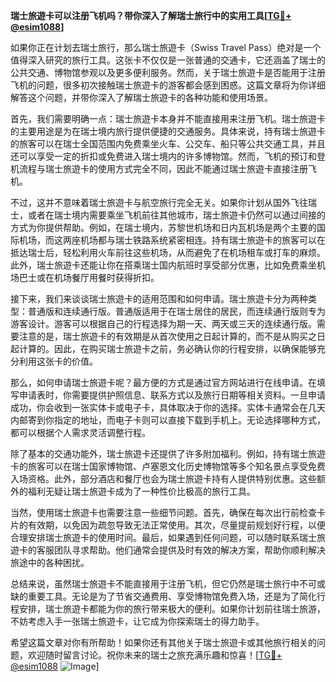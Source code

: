 **瑞士旅遊卡可以注册飞机吗？带你深入了解瑞士旅行中的实用工具[[TG💪+ @esim1088](https://t.me/s/esim1088)]**

如果你正在计划去瑞士旅行，那么瑞士旅遊卡（Swiss Travel Pass）绝对是一个值得深入研究的旅行工具。这张卡不仅仅是一张普通的交通卡，它还涵盖了瑞士的公共交通、博物馆参观以及更多便利服务。然而，关于瑞士旅遊卡是否能用于注册飞机的问题，很多初次接触瑞士旅遊卡的游客都会感到困惑。这篇文章将为你详细解答这个问题，并带你深入了解瑞士旅遊卡的各种功能和使用场景。

首先，我们需要明确一点：瑞士旅遊卡本身并不能直接用来注册飞机。瑞士旅遊卡的主要用途是为在瑞士境内旅行提供便捷的交通服务。具体来说，持有瑞士旅遊卡的旅客可以在瑞士全国范围内免费乘坐火车、公交车、船只等公共交通工具，并且还可以享受一定的折扣或免费进入瑞士境内的许多博物馆。然而，飞机的预订和登机流程与瑞士旅遊卡的使用方式完全不同，因此不能通过瑞士旅遊卡直接注册飞机。

不过，这并不意味着瑞士旅遊卡与航空旅行完全无关。如果你计划从国外飞往瑞士，或者在瑞士境内需要乘坐飞机前往其他城市，瑞士旅遊卡仍然可以通过间接的方式为你提供帮助。例如，在瑞士境内，苏黎世机场和日内瓦机场是两个主要的国际机场，而这两座机场都与瑞士铁路系统紧密相连。持有瑞士旅遊卡的旅客可以在抵达瑞士后，轻松利用火车前往这些机场，从而避免了在机场租车或打车的麻烦。此外，瑞士旅遊卡还能让你在搭乘瑞士国内航班时享受部分优惠，比如免费乘坐机场巴士或在机场餐厅用餐时获得折扣。

接下来，我们来谈谈瑞士旅遊卡的适用范围和如何申请。瑞士旅遊卡分为两种类型：普通版和连续通行版。普通版适用于在瑞士居住的居民，而连续通行版则专为游客设计。游客可以根据自己的行程选择为期一天、两天或三天的连续通行版。需要注意的是，瑞士旅遊卡的有效期是从首次使用之日起计算的，而不是从购买之日起计算的。因此，在购买瑞士旅遊卡之前，务必确认你的行程安排，以确保能够充分利用这张卡的价值。

那么，如何申请瑞士旅遊卡呢？最方便的方式是通过官方网站进行在线申请。在填写申请表时，你需要提供护照信息、联系方式以及旅行日期等相关资料。一旦申请成功，你会收到一张实体卡或电子卡，具体取决于你的选择。实体卡通常会在几天内邮寄到你指定的地址，而电子卡则可以直接下载到手机上。无论选择哪种方式，都可以根据个人需求灵活调整行程。

除了基本的交通功能外，瑞士旅遊卡还提供了许多附加福利。例如，持有瑞士旅遊卡的旅客可以在瑞士国家博物馆、卢塞恩文化历史博物馆等多个知名景点享受免费入场资格。此外，部分酒店和餐厅也会为瑞士旅遊卡持有人提供特别优惠。这些额外的福利无疑让瑞士旅遊卡成为了一种性价比极高的旅行工具。

当然，使用瑞士旅遊卡也需要注意一些细节问题。首先，确保在每次出行前检查卡片的有效期，以免因为疏忽导致无法正常使用。其次，尽量提前规划好行程，以便合理安排瑞士旅遊卡的使用时间。最后，如果遇到任何问题，可以随时联系瑞士旅遊卡的客服团队寻求帮助。他们通常会提供及时有效的解决方案，帮助你顺利解决旅途中的各种困扰。

总结来说，虽然瑞士旅遊卡不能直接用于注册飞机，但它仍然是瑞士旅行中不可或缺的重要工具。无论是为了节省交通费用、享受博物馆免费入场，还是为了简化行程安排，瑞士旅遊卡都能为你的旅行带来极大的便利。如果你计划前往瑞士旅游，不妨考虑入手一张瑞士旅遊卡，让它成为你探索瑞士的得力助手。

希望这篇文章对你有所帮助！如果你还有其他关于瑞士旅遊卡或其他旅行相关的问题，欢迎随时留言讨论。祝你未来的瑞士之旅充满乐趣和惊喜！[[TG💪+ @esim1088](https://t.me/s/esim1088) ![Image](https://i.postimg.cc/4NQfJmqS/Snipaste-2025-05-13-00-14-12.png)]